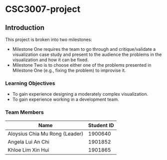 # CSC3007-project

## Introduction
This project is broken into two milestones:
* Milestone One requires the team to go through and critique/validate a visualization case study and present to the audience the problems in the visualization and how it can be fixed.
* Milestone Two is to choose either one of the problems presented in Milestone One (e.g., fixing the problem) to improvise it.

### Learning Objectives
* To gain experience designing a moderately complex visualization.
* To gain experience working in a development team.

### Team Members
| Name                            | Student ID      |
| ------------------------------- | --------------- |
| Aloysius Chia Mu Rong (Leader)  | 1900640         |
| Angela Lui An Chi               | 1901852         |
| Khloe Lim Xin Hui               | 1901865         |
